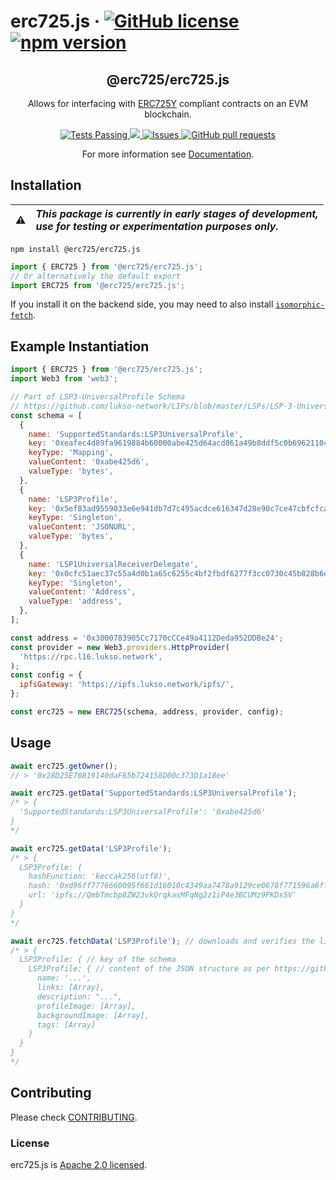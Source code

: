# erc725.js &middot; [![GitHub license](https://img.shields.io/badge/license-Apache-blue.svg)](./LICENSE) [![npm version](https://img.shields.io/npm/v/@erc725/erc725.js.svg?style=flat)](https://www.npmjs.com/package/@erc725/erc725.js)

<p align="center">
 <h2 align="center"><strong>@erc725/erc725.js</strong></h2>
 <p align="center">Allows for interfacing with <a href="https://github.com/lukso-network/LIPs/blob/master/LSPs/LSP-2-ERC725YJSONSchema.md">ERC725Y</a> compliant contracts on an EVM blockchain.</p>
</p>

<p align="center">
  <a href="https://github.com/ERC725Alliance/erc725.js/actions">
    <img alt="Tests Passing" src="https://github.com/ERC725Alliance/erc725.js/actions/workflows/lint-test-build.yml/badge.svg" />
  </a>
  <a href="https://codecov.io/gh/ERC725Alliance/erc725.js">
    <img src="https://codecov.io/gh/ERC725Alliance/erc725.js/branch/main/graph/badge.svg" />
  </a>
  <a href="https://github.com/ERC725Alliance/erc725.js/issues">
    <img alt="Issues" src="https://img.shields.io/github/issues/ERC725Alliance/erc725.js?color=0088ff" />
  </a>
  <a href="https://github.com/ERC725Alliance/erc725.js/pulls">
    <img alt="GitHub pull requests" src="https://img.shields.io/github/issues-pr/ERC725Alliance/erc725.js?color=0088ff" />
  </a>
</p>
<p align="center">For more information see <a href="https://docs.lukso.tech/tools/erc725js/getting-started">Documentation</a>.</p>

## Installation

| :warning: | _This package is currently in early stages of development,<br/> use for testing or experimentation purposes only._ |
| :-------: | :----------------------------------------------------------------------------------------------------------------- |

```shell script
npm install @erc725/erc725.js
```

```js
import { ERC725 } from '@erc725/erc725.js';
// Or alternatively the default export
import ERC725 from '@erc725/erc725.js';
```

If you install it on the backend side, you may need to also install [`isomorphic-fetch`](https://www.npmjs.com/package/isomorphic-fetch).

## Example Instantiation

```js
import { ERC725 } from '@erc725/erc725.js';
import Web3 from 'web3';

// Part of LSP3-UniversalProfile Schema
// https://github.com/lukso-network/LIPs/blob/master/LSPs/LSP-3-UniversalProfile.md
const schema = [
  {
    name: 'SupportedStandards:LSP3UniversalProfile',
    key: '0xeafec4d89fa9619884b60000abe425d64acd861a49b8ddf5c0b6962110481f38',
    keyType: 'Mapping',
    valueContent: '0xabe425d6',
    valueType: 'bytes',
  },
  {
    name: 'LSP3Profile',
    key: '0x5ef83ad9559033e6e941db7d7c495acdce616347d28e90c7ce47cbfcfcad3bc5',
    keyType: 'Singleton',
    valueContent: 'JSONURL',
    valueType: 'bytes',
  },
  {
    name: 'LSP1UniversalReceiverDelegate',
    key: '0x0cfc51aec37c55a4d0b1a65c6255c4bf2fbdf6277f3cc0730c45b828b6db8b47',
    keyType: 'Singleton',
    valueContent: 'Address',
    valueType: 'address',
  },
];

const address = '0x3000783905Cc7170cCCe49a4112Deda952DDBe24';
const provider = new Web3.providers.HttpProvider(
  'https://rpc.l16.lukso.network',
);
const config = {
  ipfsGateway: 'https://ipfs.lukso.network/ipfs/',
};

const erc725 = new ERC725(schema, address, provider, config);
```

## Usage

```js
await erc725.getOwner();
// > '0x28D25E70819140daF65b724158D00c373D1a18ee'

await erc725.getData('SupportedStandards:LSP3UniversalProfile');
/* > {
  'SupportedStandards:LSP3UniversalProfile': '0xabe425d6'
}
*/

await erc725.getData('LSP3Profile');
/* > {
  LSP3Profile: {
    hashFunction: 'keccak256(utf8)',
    hash: '0xd96ff7776660095f661d16010c4349aa7478a9129ce0670f771596a6ff2d864a',
    url: 'ipfs://QmbTmcbp8ZW23vkQrqkasMFqNg2z1iP4e3BCUMz9PKDsSV'
  }
}
*/

await erc725.fetchData('LSP3Profile'); // downloads and verifies the linked JSON
/* > {
  LSP3Profile: { // key of the schema
    LSP3Profile: { // content of the JSON structure as per https://github.com/lukso-network/LIPs/blob/master/LSPs/LSP-3-UniversalProfile.md
      name: '...',
      links: [Array],
      description: "...",
      profileImage: [Array],
      backgroundImage: [Array],
      tags: [Array]
    }
  }
}
*/
```

## Contributing

Please check [CONTRIBUTING](./CONTRIBUTING.md).

### License

erc725.js is [Apache 2.0 licensed](./LICENSE).
